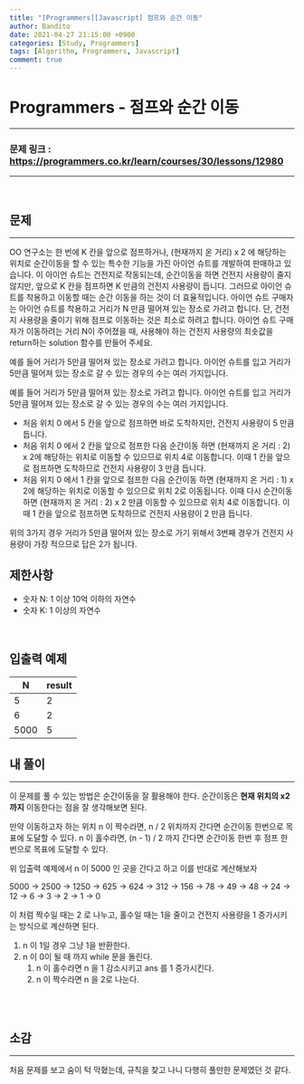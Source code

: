 ```yaml
---
title: "[Programmers][Javascript] 점프와 순간 이동"
author: Bandito
date: 2021-04-27 21:15:00 +0900
categories: [Study, Programmers]
tags: [Algorithm, Programmers, Javascript]
comment: true
---
```

 
# Programmers - 점프와 순간 이동

***
### 문제 링크 : <https://programmers.co.kr/learn/courses/30/lessons/12980>

***

<br/>

## 문제
***

OO 연구소는 한 번에 K 칸을 앞으로 점프하거나, (현재까지 온 거리) x 2 에 해당하는 위치로 순간이동을 할 수 있는 특수한 기능을 가진 아이언 슈트를 개발하여 판매하고 있습니다. 이 아이언 슈트는 건전지로 작동되는데, 순간이동을 하면 건전지 사용량이 줄지 않지만, 앞으로 K 칸을 점프하면 K 만큼의 건전지 사용량이 듭니다. 그러므로 아이언 슈트를 착용하고 이동할 때는 순간 이동을 하는 것이 더 효율적입니다. 아이언 슈트 구매자는 아이언 슈트를 착용하고 거리가 N 만큼 떨어져 있는 장소로 가려고 합니다. 단, 건전지 사용량을 줄이기 위해 점프로 이동하는 것은 최소로 하려고 합니다. 아이언 슈트 구매자가 이동하려는 거리 N이 주어졌을 때, 사용해야 하는 건전지 사용량의 최솟값을 return하는 solution 함수를 만들어 주세요.

예를 들어 거리가 5만큼 떨어져 있는 장소로 가려고 합니다.
아이언 슈트를 입고 거리가 5만큼 떨어져 있는 장소로 갈 수 있는 경우의 수는 여러 가지입니다.

예를 들어 거리가 5만큼 떨어져 있는 장소로 가려고 합니다.
아이언 슈트를 입고 거리가 5만큼 떨어져 있는 장소로 갈 수 있는 경우의 수는 여러 가지입니다.

+ 처음 위치 0 에서 5 칸을 앞으로 점프하면 바로 도착하지만, 건전지 사용량이 5 만큼 듭니다.
+ 처음 위치 0 에서 2 칸을 앞으로 점프한 다음 순간이동 하면 (현재까지 온 거리 : 2) x 2에 해당하는 위치로 이동할 수 있으므로 위치 4로 이동합니다. 이때 1 칸을 앞으로 점프하면 도착하므로 건전지 사용량이 3 만큼 듭니다.
+ 처음 위치 0 에서 1 칸을 앞으로 점프한 다음 순간이동 하면 (현재까지 온 거리 : 1) x 2에 해당하는 위치로 이동할 수 있으므로 위치 2로 이동됩니다. 이때 다시 순간이동 하면 (현재까지 온 거리 : 2) x 2 만큼 이동할 수 있으므로 위치 4로 이동합니다. 이때 1 칸을 앞으로 점프하면 도착하므로 건전지 사용량이 2 만큼 듭니다.

위의 3가지 경우 거리가 5만큼 떨어져 있는 장소로 가기 위해서 3번째 경우가 건전지 사용량이 가장 적으므로 답은 2가 됩니다.


## 제한사항

+ 숫자 N: 1 이상 10억 이하의 자연수
+ 숫자 K: 1 이상의 자연수

<br/>

## 입출력 예제

|N|result|
|----|----|
|5|2|
|6|2|
|5000|5|




## 내 풀이
***

이 문제를 풀 수 있는 방법은 순간이동을 잘 활용해야 한다. 순간이동은 **현재 위치의 x2 까지** 이동한다는 점을 잘 생각해보면 된다.

만약 이동하고자 하는 위치 n 이 짝수라면, n / 2 위치까지 간다면 순간이동 한번으로 목표에 도달할 수 있다.
n 이 홀수라면, (n - 1) / 2 까지 간다면 순간이동 한번 후 점프 한번으로 목표에 도달할 수 있다.    

위 입출력 예제에서 n 이 5000 인 곳을 간다고 하고 이를 반대로 계산해보자

5000 -> 2500 -> 1250 -> 625 -> 624 -> 312 -> 156 -> 78 -> 49 -> 48 -> 24 -> 12 -> 6 -> 3 -> 2 -> 1 -> 0 

이 처럼 짝수일 때는 2 로 나누고, 홀수일 때는 1을 줄이고 건전지 사용량을 1 증가시키는 방식으로 계산하면 된다.

1. n 이 1일 경우 그냥 1을 반환한다.
2. n 이 0이 될 때 까지 while 문을 돌린다.
    1. n 이 홀수라면 n 을 1 감소시키고 ans 를 1 증가시킨다.
    2. n 이 짝수라면 n 을 2로 나눈다.



<br/>

<script src="https://gist.github.com/Suppplier/3ca659993750f4c8b20e433330795ed8.js"></script>

<br/>

## 소감
***

처음 문제를 보고 숨이 턱 막혔는데, 규칙을 찾고 나니 다행히 풀만한 문제였던 것 같다.

